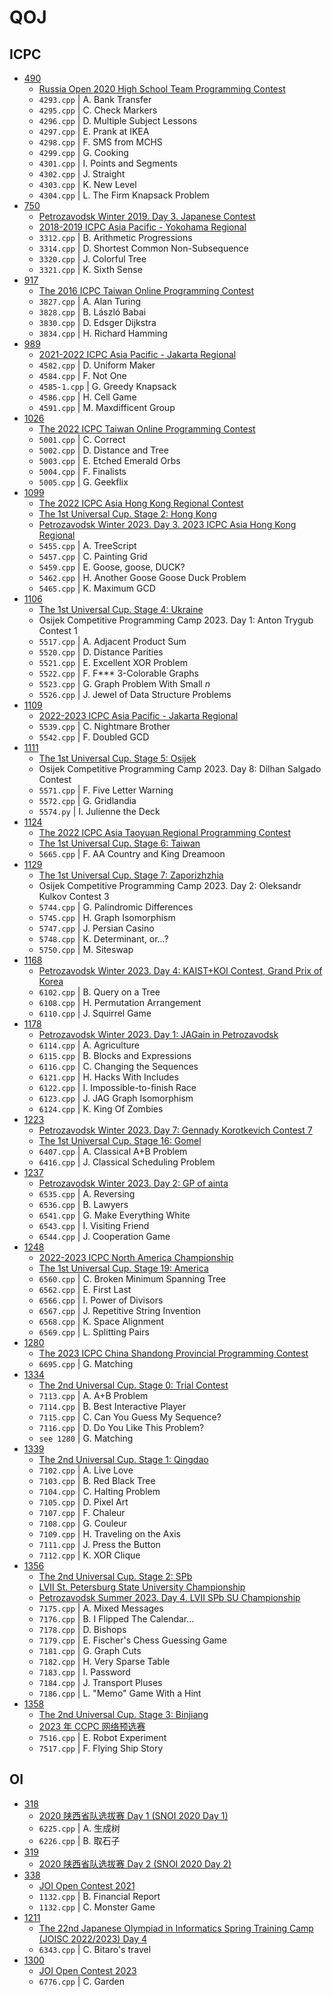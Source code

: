 # QOJ

## ICPC

- [490](./490)
    - [Russia Open 2020 High School Team Programming Contest](https://qoj.ac/contest/490)
    - `4293.cpp` | A. Bank Transfer
    - `4295.cpp` | C. Check Markers
    - `4296.cpp` | D. Multiple Subject Lessons
    - `4297.cpp` | E. Prank at IKEA
    - `4298.cpp` | F. SMS from MCHS
    - `4299.cpp` | G. Cooking
    - `4301.cpp` | I. Points and Segments
    - `4302.cpp` | J. Straight
    - `4303.cpp` | K. New Level
    - `4304.cpp` | L. The Firm Knapsack Problem
- [750](./750)
    - [Petrozavodsk Winter 2019. Day 3. Japanese Contest](https://qoj.ac/contest/750)
    - [2018-2019 ICPC Asia Pacific - Yokohama Regional](https://qoj.ac/contest/750?v=1)
    - `3312.cpp` | B. Arithmetic Progressions
    - `3314.cpp` | D. Shortest Common Non-Subsequence
    - `3320.cpp` | J. Colorful Tree
    - `3321.cpp` | K. Sixth Sense
- [917](./917)
    - [The 2016 ICPC Taiwan Online Programming Contest](https://qoj.ac/contest/917)
    - `3827.cpp` | A. Alan Turing
    - `3828.cpp` | B. László Babai
    - `3830.cpp` | D. Edsger Dijkstra
    - `3834.cpp` | H. Richard Hamming
- [989](./989)
    - [2021-2022 ICPC Asia Pacific - Jakarta Regional](https://qoj.ac/contest/989)
    - `4582.cpp` | D. Uniform Maker
    - `4584.cpp` | F. Not One
    - `4585-1.cpp` | G. Greedy Knapsack
    - `4586.cpp` | H. Cell Game
    - `4591.cpp` | M. Maxdifficent Group
- [1026](./1026)
    - [The 2022 ICPC Taiwan Online Programming Contest](https://qoj.ac/contest/1026)
    - `5001.cpp` | C. Correct
    - `5002.cpp` | D. Distance and Tree
    - `5003.cpp` | E. Etched Emerald Orbs
    - `5004.cpp` | F. Finalists
    - `5005.cpp` | G. Geekflix
- [1099](./1099)
    - [The 2022 ICPC Asia Hong Kong Regional Contest](https://qoj.ac/contest/1099)
    - [The 1st Universal Cup. Stage 2: Hong Kong](https://qoj.ac/contest/1099?v=1)
    - [Petrozavodsk Winter 2023. Day 3. 2023 ICPC Asia Hong Kong Regional](https://qoj.ac/contest/1099?v=2)
    - `5455.cpp` | A. TreeScript
    - `5457.cpp` | C. Painting Grid
    - `5459.cpp` | E. Goose, goose, DUCK?
    - `5462.cpp` | H. Another Goose Goose Duck Problem
    - `5465.cpp` | K. Maximum GCD
- [1106](./1106)
    - [The 1st Universal Cup. Stage 4: Ukraine](https://qoj.ac/contest/1106)
    - Osijek Competitive Programming Camp 2023. Day 1: Anton Trygub Contest 1
    - `5517.cpp` | A. Adjacent Product Sum
    - `5520.cpp` | D. Distance Parities
    - `5521.cpp` | E. Excellent XOR Problem
    - `5522.cpp` | F. F*** 3-Colorable Graphs
    - `5523.cpp` | G. Graph Problem With Small $n$
    - `5526.cpp` | J. Jewel of Data Structure Problems
- [1109](./1109)
    - [2022-2023 ICPC Asia Pacific - Jakarta Regional](https://qoj.ac/contest/1109)
    - `5539.cpp` | C. Nightmare Brother
    - `5542.cpp` | F. Doubled GCD
- [1111](./1111)
    - [The 1st Universal Cup. Stage 5: Osijek](https://qoj.ac/contest/1111)
    - Osijek Competitive Programming Camp 2023. Day 8: Dilhan Salgado Contest
    - `5571.cpp` | F. Five Letter Warning
    - `5572.cpp` | G. Gridlandia
    - `5574.py`  | I. Julienne the Deck
- [1124](./1124)
    - [The 2022 ICPC Asia Taoyuan Regional Programming Contest](https://qoj.ac/contest/1124)
    - [The 1st Universal Cup. Stage 6: Taiwan](https://qoj.ac/contest/1124?v=1)
    - `5665.cpp` | F. AA Country and King Dreamoon
- [1129](./1129)
    - [The 1st Universal Cup. Stage 7: Zaporizhzhia](https://qoj.ac/contest/1129)
    - Osijek Competitive Programming Camp 2023. Day 2: Oleksandr Kulkov Contest 3
    - `5744.cpp` | G. Palindromic Differences
    - `5745.cpp` | H. Graph Isomorphism
    - `5747.cpp` | J. Persian Casino
    - `5748.cpp` | K. Determinant, or...?
    - `5750.cpp` | M. Siteswap
- [1168](./1168)
    - [Petrozavodsk Winter 2023. Day 4: KAIST+KOI Contest, Grand Prix of Korea](https://qoj.ac/contest/1168)
    - `6102.cpp` | B. Query on a Tree
    - `6108.cpp` | H. Permutation Arrangement
    - `6110.cpp` | J. Squirrel Game
- [1178](./1178)
    - [Petrozavodsk Winter 2023. Day 1: JAGain in Petrozavodsk](https://qoj.ac/contest/1178)
    - `6114.cpp` | A. Agriculture
    - `6115.cpp` | B. Blocks and Expressions
    - `6116.cpp` | C. Changing the Sequences
    - `6121.cpp` | H. Hacks With Includes
    - `6122.cpp` | I. Impossible-to-finish Race
    - `6123.cpp` | J. JAG Graph Isomorphism
    - `6124.cpp` | K. King Of Zombies
- [1223](./1223)
    - [Petrozavodsk Winter 2023. Day 7: Gennady Korotkevich Contest 7](https://qoj.ac/contest/1223)
    - [The 1st Universal Cup. Stage 16: Gomel](https://qoj.ac/contest/1223?v=1)
    - `6407.cpp` | A. Classical A+B Problem
    - `6416.cpp` | J. Classical Scheduling Problem
- [1237](./1237)
    - [Petrozavodsk Winter 2023. Day 2: GP of ainta](https://qoj.ac/contest/1237)
    - `6535.cpp` | A. Reversing
    - `6536.cpp` | B. Lawyers
    - `6541.cpp` | G. Make Everything White
    - `6543.cpp` | I. Visiting Friend
    - `6544.cpp` | J. Cooperation Game
- [1248](./1248)
    - [2022-2023 ICPC North America Championship](https://qoj.ac/contest/1248)
    - [The 1st Universal Cup. Stage 19: America](https://qoj.ac/contest/1248?v=1)
    - `6560.cpp` | C. Broken Minimum Spanning Tree
    - `6562.cpp` | E. First Last
    - `6566.cpp` | I. Power of Divisors
    - `6567.cpp` | J. Repetitive String Invention
    - `6568.cpp` | K. Space Alignment
    - `6569.cpp` | L. Splitting Pairs
- [1280](./1280)
    - [The 2023 ICPC China Shandong Provincial Programming Contest](https://qoj.ac/contest/1280)
    - `6695.cpp` | G. Matching
- [1334](./1334)
    - [The 2nd Universal Cup. Stage 0: Trial Contest](https://qoj.ac/contest/1334)
    - `7113.cpp` | A. A+B Problem
    - `7114.cpp` | B. Best Interactive Player
    - `7115.cpp` | C. Can You Guess My Sequence?
    - `7116.cpp` | D. Do You Like This Problem?
    - `see 1280` | G. Matching
- [1339](./1339)
    - [The 2nd Universal Cup. Stage 1: Qingdao](https://qoj.ac/contest/1339)
    - `7102.cpp` | A. Live Love
    - `7103.cpp` | B. Red Black Tree
    - `7104.cpp` | C. Halting Problem
    - `7105.cpp` | D. Pixel Art
    - `7107.cpp` | F. Chaleur
    - `7108.cpp` | G. Couleur
    - `7109.cpp` | H. Traveling on the Axis
    - `7111.cpp` | J. Press the Button
    - `7112.cpp` | K. XOR Clique
- [1356](./1356)
    - [The 2nd Universal Cup. Stage 2: SPb](https://qoj.ac/contest/1356)
    - [LVII St. Petersburg State University Championship](https://qoj.ac/contest/1356?v=1)
    - [Petrozavodsk Summer 2023. Day 4. LVII SPb SU Championship](https://qoj.ac/contest/1356?v=2)
    - `7175.cpp` | A. Mixed Messages
    - `7176.cpp` | B. I Flipped The Calendar...
    - `7178.cpp` | D. Bishops
    - `7179.cpp` | E. Fischer's Chess Guessing Game
    - `7181.cpp` | G. Graph Cuts
    - `7182.cpp` | H. Very Sparse Table
    - `7183.cpp` | I. Password
    - `7184.cpp` | J. Transport Pluses
    - `7186.cpp` | L. "Memo" Game With a Hint
- [1358](./1358)
    - [The 2nd Universal Cup. Stage 3: Binjiang](https://qoj.ac/contest/1358)
    - [2023 年 CCPC 网络预选赛](https://qoj.ac/contest/1358?v=1)
    - `7516.cpp` | E. Robot Experiment
    - `7517.cpp` | F. Flying Ship Story

## OI

- [318](./318)
    - [2020 陕西省队选拔赛 Day 1 (SNOI 2020 Day 1)](https://qoj.ac/contest/318)
    - `6225.cpp` | A. 生成树
    - `6226.cpp` | B. 取石子
- [319](./319)
    - [2020 陕西省队选拔赛 Day 2 (SNOI 2020 Day 2)](https://qoj.ac/contest/319)
- [338](./338)
    - [JOI Open Contest 2021](https://qoj.ac/contest/338)
    - `1132.cpp` | B. Financial Report
    - `1132.cpp` | C. Monster Game
- [1211](./1211)
    - [The 22nd Japanese Olympiad in Informatics Spring Training Camp (JOISC 2022/2023) Day 4](https://qoj.ac/contest/1211)
    - `6343.cpp` | C. Bitaro's travel
- [1300](./1300)
    - [JOI Open Contest 2023](https://qoj.ac/contest/1300)
    - `6776.cpp` | C. Garden
